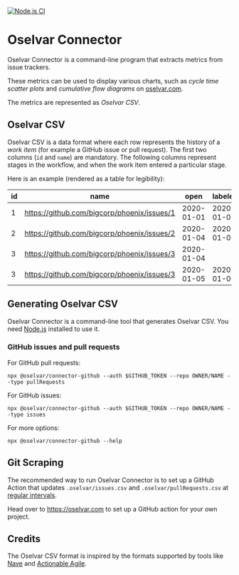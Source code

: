 [![Node.js CI](https://github.com/oselvar/connector/actions/workflows/node.js.yml/badge.svg)](https://github.com/oselvar/connector/actions/workflows/node.js.yml)

# Oselvar Connector

Oselvar Connector is a command-line program that extracts metrics from issue trackers.

These metrics can be used to display various charts, such as *cycle time scatter plots* and
*cumulative flow diagrams* on [oselvar.com](https://oselvar.com).

The metrics are represented as *Oselvar CSV*.

## Oselvar CSV

Oselvar CSV is a data format where each row represents the history of a *work item* (for example a GitHub issue or pull request).
The first two columns (`id` and `name`) are mandatory. The following columns represent stages in the workflow, and
when the work item entered a particular stage.

Here is an example (rendered as a table for legibility):

| id     | name                                             | open       | labeled    | commented  | closed     |
| ------ | ------------------------------------------------ | ---------- | ---------- | ---------- | ---------- |
| 1      | https://github.com/bigcorp/phoenix/issues/1      | 2020-01-01 | 2020-01-02 | 2020-01-04 |            |
| 2      | https://github.com/bigcorp/phoenix/issues/2      | 2020-01-04 | 2020-01-08 |            | 2020-01-09 |
| 3      | https://github.com/bigcorp/phoenix/issues/3      | 2020-01-04 |            |            |            |
| 3      | https://github.com/bigcorp/phoenix/issues/3      | 2020-01-05 | 2020-01-06 | 2020-01-05 | 2020-01-08 |

## Generating Oselvar CSV

Oselvar Connector is a command-line tool that generates Oselvar CSV. You need [Node.js](https://nodejs.org/) installed
to use it.

### GitHub issues and pull requests

For GitHub pull requests:

    npx @oselvar/connector-github --auth $GITHUB_TOKEN --repo OWNER/NAME --type pullRequests

For GitHub issues:

    npx @oselvar/connector-github --auth $GITHUB_TOKEN --repo OWNER/NAME --type issues

For more options:

    npx @oselvar/connector-github --help

## Git Scraping

The recommended way to run Oselvar Connector is to set up a GitHub Action that updates `.oselvar/issues.csv` and
`.oselvar/pullRequests.csv` at [regular intervals](https://simonwillison.net/2020/Oct/9/git-scraping/).

Head over to https://oselvar.com to set up a GitHub action for your own project.

## Credits

The Oselvar CSV format is inspired by the formats supported by tools like [Nave](https://getnave.com/blog/loading-data-to-nave/)
and [Actionable Agile](https://55degrees.atlassian.net/wiki/spaces/AAS/pages/701727224/Uploading+CSV+or+Excel+Data#File-Format-Requirements).

